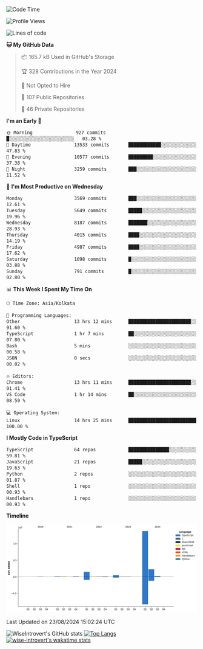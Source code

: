 <!--START_SECTION:waka-->
![Code Time](http://img.shields.io/badge/Code%20Time-1%2C543%20hrs%2040%20mins-blue)

![Profile Views](http://img.shields.io/badge/Profile%20Views-0-blue)

![Lines of code](https://img.shields.io/badge/From%20Hello%20World%20I%27ve%20Written-18.9%20million%20lines%20of%20code-blue)

**🐱 My GitHub Data** 

> 📦 165.7 kB Used in GitHub's Storage 
 > 
> 🏆 328 Contributions in the Year 2024
 > 
> 🚫 Not Opted to Hire
 > 
> 📜 107 Public Repositories 
 > 
> 🔑 46 Private Repositories 
 > 
**I'm an Early 🐤** 

```text
🌞 Morning                927 commits         █░░░░░░░░░░░░░░░░░░░░░░░░   03.28 % 
🌆 Daytime                13533 commits       ████████████░░░░░░░░░░░░░   47.83 % 
🌃 Evening                10577 commits       █████████░░░░░░░░░░░░░░░░   37.38 % 
🌙 Night                  3259 commits        ███░░░░░░░░░░░░░░░░░░░░░░   11.52 % 
```
📅 **I'm Most Productive on Wednesday** 

```text
Monday                   3569 commits        ███░░░░░░░░░░░░░░░░░░░░░░   12.61 % 
Tuesday                  5649 commits        █████░░░░░░░░░░░░░░░░░░░░   19.96 % 
Wednesday                8187 commits        ███████░░░░░░░░░░░░░░░░░░   28.93 % 
Thursday                 4015 commits        ████░░░░░░░░░░░░░░░░░░░░░   14.19 % 
Friday                   4987 commits        ████░░░░░░░░░░░░░░░░░░░░░   17.62 % 
Saturday                 1098 commits        █░░░░░░░░░░░░░░░░░░░░░░░░   03.88 % 
Sunday                   791 commits         █░░░░░░░░░░░░░░░░░░░░░░░░   02.80 % 
```


📊 **This Week I Spent My Time On** 

```text
🕑︎ Time Zone: Asia/Kolkata

💬 Programming Languages: 
Other                    13 hrs 12 mins      ███████████████████████░░   91.60 % 
TypeScript               1 hr 7 mins         ██░░░░░░░░░░░░░░░░░░░░░░░   07.80 % 
Bash                     5 mins              ░░░░░░░░░░░░░░░░░░░░░░░░░   00.58 % 
JSON                     0 secs              ░░░░░░░░░░░░░░░░░░░░░░░░░   00.02 % 

🔥 Editors: 
Chrome                   13 hrs 11 mins      ███████████████████████░░   91.41 % 
VS Code                  1 hr 14 mins        ██░░░░░░░░░░░░░░░░░░░░░░░   08.59 % 

💻 Operating System: 
Linux                    14 hrs 25 mins      █████████████████████████   100.00 % 
```

**I Mostly Code in TypeScript** 

```text
TypeScript               64 repos            ███████████████░░░░░░░░░░   59.81 % 
JavaScript               21 repos            █████░░░░░░░░░░░░░░░░░░░░   19.63 % 
Python                   2 repos             ░░░░░░░░░░░░░░░░░░░░░░░░░   01.87 % 
Shell                    1 repo              ░░░░░░░░░░░░░░░░░░░░░░░░░   00.93 % 
Handlebars               1 repo              ░░░░░░░░░░░░░░░░░░░░░░░░░   00.93 % 
```



**Timeline**

![Lines of Code chart](https://raw.githubusercontent.com/wise-introvert/wise-introvert/master/assets/bar_graph.png)


 Last Updated on 23/08/2024 15:02:24 UTC
<!--END_SECTION:waka-->

![WiseIntrovert's GitHub stats](https://github-readme-stats.vercel.app/api?username=wise-introvert&count_private=true&show_icons=true)
[![Top Langs](https://github-readme-stats.vercel.app/api/top-langs/?username=wise-introvert&langs_count=10)](https://github.com/anuraghazra/github-readme-stats)
[![wise-introvert's wakatime stats](https://github-readme-stats.vercel.app/api/wakatime?username=wiseintrovert)](https://github.com/anuraghazra/github-readme-stats)
